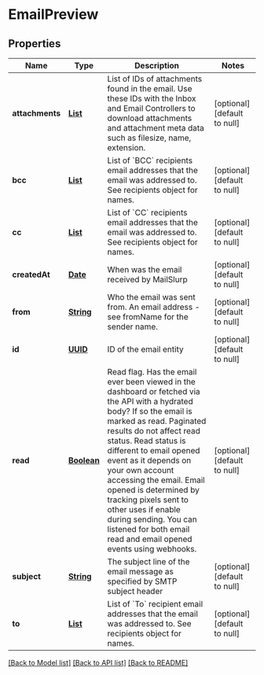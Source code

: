 # EmailPreview
## Properties

Name | Type | Description | Notes
------------ | ------------- | ------------- | -------------
**attachments** | [**List**](string) | List of IDs of attachments found in the email. Use these IDs with the Inbox and Email Controllers to download attachments and attachment meta data such as filesize, name, extension. | [optional] [default to null]
**bcc** | [**List**](string) | List of &#x60;BCC&#x60; recipients email addresses that the email was addressed to. See recipients object for names. | [optional] [default to null]
**cc** | [**List**](string) | List of &#x60;CC&#x60; recipients email addresses that the email was addressed to. See recipients object for names. | [optional] [default to null]
**createdAt** | [**Date**](DateTime) | When was the email received by MailSlurp | [optional] [default to null]
**from** | [**String**](string) | Who the email was sent from. An email address - see fromName for the sender name. | [optional] [default to null]
**id** | [**UUID**](UUID) | ID of the email entity | [optional] [default to null]
**read** | [**Boolean**](boolean) | Read flag. Has the email ever been viewed in the dashboard or fetched via the API with a hydrated body? If so the email is marked as read. Paginated results do not affect read status. Read status is different to email opened event as it depends on your own account accessing the email. Email opened is determined by tracking pixels sent to other uses if enable during sending. You can listened for both email read and email opened events using webhooks. | [optional] [default to null]
**subject** | [**String**](string) | The subject line of the email message as specified by SMTP subject header | [optional] [default to null]
**to** | [**List**](string) | List of &#x60;To&#x60; recipient email addresses that the email was addressed to. See recipients object for names. | [optional] [default to null]

[[Back to Model list]](../README#documentation-for-models) [[Back to API list]](../README#documentation-for-api-endpoints) [[Back to README]](../README)


